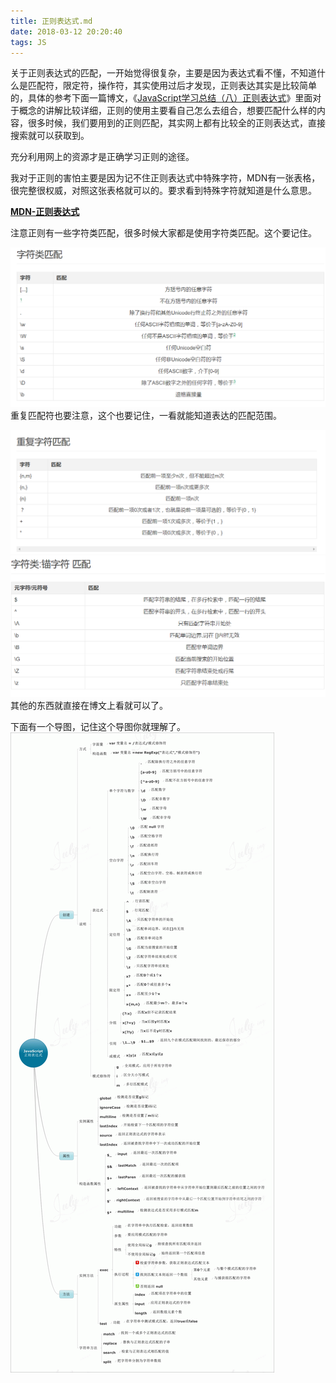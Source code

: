 ```yaml
---
title: 正则表达式.md
date: 2018-03-12 20:20:40
tags: JS
---
```


关于正则表达式的匹配，一开始觉得很复杂，主要是因为表达式看不懂，不知道什么是匹配符，限定符，操作符，其实使用过后才发现，正则表达其实是比较简单的，具体的参考下面一篇博文，《[JavaScript学习总结（八）正则表达式](https://segmentfault.com/a/1190000000699097)》里面对于概念的讲解比较详细，正则的使用主要看自己怎么去组合，想要匹配什么样的内容，很多时候，我们要用到的正则匹配，其实网上都有比较全的正则表达式，直接搜索就可以获取到。

充分利用网上的资源才是正确学习正则的途径。

我对于正则的害怕主要是因为记不住正则表达式中特殊字符，MDN有一张表格，很完整很权威，对照这张表格就可以的。要求看到特殊字符就知道是什么意思。

[**MDN-正则表达式**](https://developer.mozilla.org/zh-CN/docs/Web/JavaScript/Guide/Regular_Expressions)

注意正则有一些字符类匹配，很多时候大家都是使用字符类匹配。这个要记住。

![](/assets/import4.png)重复匹配符也要注意，这个也要记住，一看就能知道表达的匹配范围。

![](/assets/import5.png)![](/assets/import6.png)其他的东西就直接在博文上看就可以了。

下面有一个导图，记住这个导图你就理解了。![](/assets/2805273310-5427ad34d27ef.gif)

